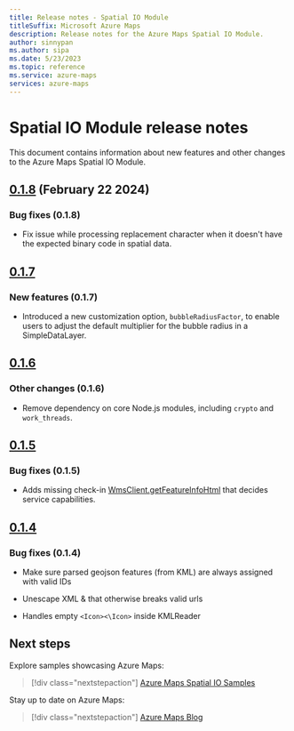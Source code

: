 ```yaml
---
title: Release notes - Spatial IO Module
titleSuffix: Microsoft Azure Maps
description: Release notes for the Azure Maps Spatial IO Module. 
author: sinnypan
ms.author: sipa
ms.date: 5/23/2023
ms.topic: reference
ms.service: azure-maps
services: azure-maps
---
```


# Spatial IO Module release notes

This document contains information about new features and other changes to the Azure Maps Spatial IO Module.

## [0.1.8] (February 22 2024)

### Bug fixes (0.1.8)

- Fix issue while processing replacement character when it doesn't have the expected binary code in spatial data.

## [0.1.7]

### New features (0.1.7)

- Introduced a new customization option, `bubbleRadiusFactor`, to enable users to adjust the default multiplier for the bubble radius in a SimpleDataLayer.

## [0.1.6]

### Other changes (0.1.6)

- Remove dependency on core Node.js modules, including `crypto` and `work_threads`.

## [0.1.5]

### Bug fixes (0.1.5)

- Adds missing check-in [WmsClient.getFeatureInfoHtml] that decides service capabilities.

## [0.1.4]

### Bug fixes (0.1.4)

- Make sure parsed geojson features (from KML) are always assigned with valid IDs

- Unescape XML &amp; that otherwise breaks valid urls

- Handles empty `<Icon><\Icon>` inside KMLReader

## Next steps

Explore samples showcasing Azure Maps:

> [!div class="nextstepaction"]
> [Azure Maps Spatial IO Samples]

Stay up to date on Azure Maps:

> [!div class="nextstepaction"]
> [Azure Maps Blog]

[WmsClient.getFeatureInfoHtml]: /javascript/api/azure-maps-spatial-io/atlas.io.ogc.wfsclient#azure-maps-spatial-io-atlas-io-ogc-wfsclient-getfeatureinfo
[0.1.8]: https://www.npmjs.com/package/azure-maps-spatial-io/v/0.1.8
[0.1.7]: https://www.npmjs.com/package/azure-maps-spatial-io/v/0.1.7
[0.1.6]: https://www.npmjs.com/package/azure-maps-spatial-io/v/0.1.6
[0.1.5]: https://www.npmjs.com/package/azure-maps-spatial-io/v/0.1.5
[0.1.4]: https://www.npmjs.com/package/azure-maps-spatial-io/v/0.1.4
[Azure Maps Spatial IO Samples]: https://samples.azuremaps.com/?search=Spatial%20IO%20Module
[Azure Maps Blog]: https://techcommunity.microsoft.com/t5/azure-maps-blog/bg-p/AzureMapsBlog
